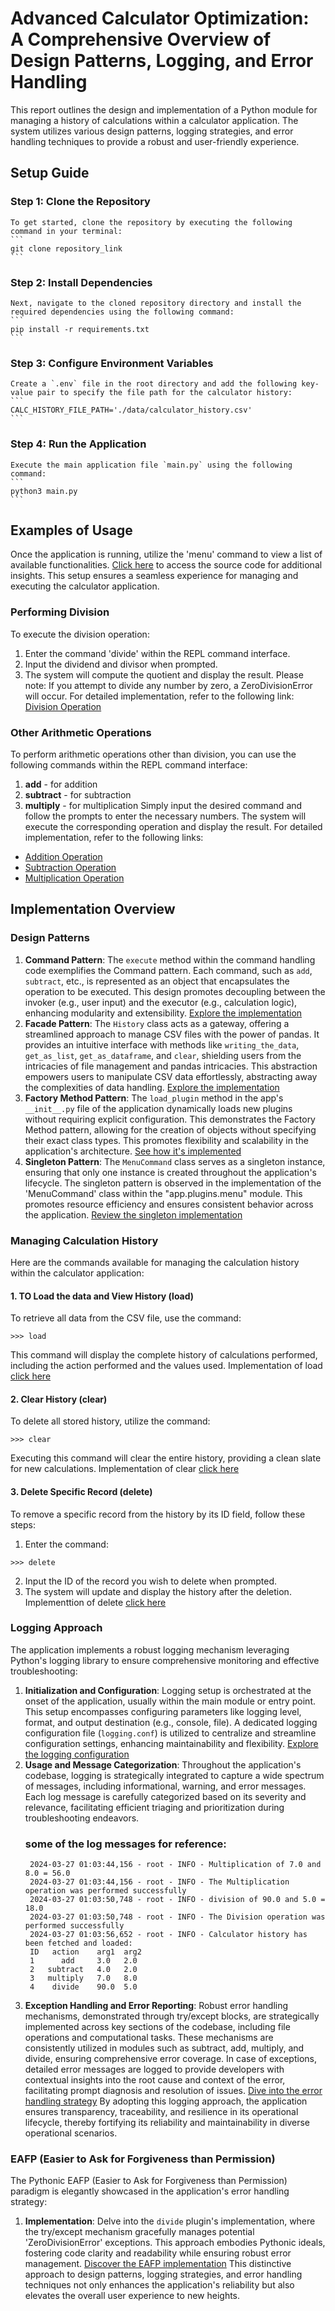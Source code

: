 # Advanced Calculator Optimization: A Comprehensive Overview of Design Patterns, Logging, and Error Handling
This report outlines the design and implementation of a Python module for managing a history of calculations within a calculator application. The system utilizes various design patterns, logging strategies, and error handling techniques to provide a robust and user-friendly experience.

## Setup Guide

### Step 1: Clone the Repository
    To get started, clone the repository by executing the following command in your terminal:
    ```
    git clone repository_link
    ```

### Step 2: Install Dependencies
    Next, navigate to the cloned repository directory and install the required dependencies using the following command:
    ```
    pip install -r requirements.txt
    ```

### Step 3: Configure Environment Variables
    Create a `.env` file in the root directory and add the following key-value pair to specify the file path for the calculator history:
    ```
    CALC_HISTORY_FILE_PATH='./data/calculator_history.csv'
    ```

### Step 4: Run the Application
    Execute the main application file `main.py` using the following command:
    ```
    python3 main.py
    ```

## Examples of Usage
Once the application is running, utilize the 'menu' command to view a list of available functionalities.
[Click here](https://github.com/Akhil-Pendekanti/Midterm/tree/main/app/plugins) to access the source code for additional insights.
This setup ensures a seamless experience for managing and executing the calculator application.
### Performing Division
To execute the division operation:
1. Enter the command 'divide' within the REPL command interface.
2. Input the dividend and divisor when prompted.
3. The system will compute the quotient and display the result.
Please note: If you attempt to divide any number by zero, a ZeroDivisionError will occur.
For detailed implementation, refer to the following link: [Division Operation](https://github.com/Akhil-Pendekanti/Midterm/blob/main/app/plugins/divide/__init__.py)
### Other Arithmetic Operations
To perform arithmetic operations other than division, you can use the following commands within the REPL command interface:
1. **add** - for addition
2. **subtract** - for subtraction
3. **multiply** - for multiplication
Simply input the desired command and follow the prompts to enter the necessary numbers. The system will execute the corresponding operation and display the result.
For detailed implementation, refer to the following links:
- [Addition Operation](https://github.com/Akhil-Pendekanti/Midterm/blob/main/app/plugins/add/__init__.py)
- [Subtraction Operation](https://github.com/Akhil-Pendekanti/Midterm/blob/main/app/plugins/subtract/__init__.py)
- [Multiplication Operation](https://github.com/Akhil-Pendekanti/Midterm/blob/main/app/plugins/multiply/__init__.py)
## Implementation Overview
### Design Patterns
1. **Command Pattern**:
   The `execute` method within the command handling code exemplifies the Command pattern. Each command, such as `add`, `subtract`, etc., is represented as an object that encapsulates the operation to be executed. This design promotes decoupling between the invoker (e.g., user input) and the executor (e.g., calculation logic), enhancing modularity and extensibility.
   [Explore the implementation](https://github.com/Akhil-Pendekanti/Midterm/blob/main/app/commands/__init__.py) 
2. **Facade Pattern**:
    The `History` class acts as a gateway, offering a streamlined approach to manage CSV files with the power of pandas. It provides an intuitive interface with methods like `writing_the_data`, `get_as_list`, `get_as_dataframe`, and `clear`, shielding users from the intricacies of file management and pandas intricacies. This abstraction empowers users to manipulate CSV data effortlessly, abstracting away the complexities of data handling.
    [Explore the implementation](https://github.com/Akhil-Pendekanti/Midterm/blob/main/app/history/__init__.py)
3. **Factory Method Pattern**:
   The `load_plugin` method in the app's `__init__.py` file of the application dynamically loads new plugins without requiring explicit configuration. This demonstrates the Factory Method pattern, allowing for the creation of objects without specifying their exact class types. This promotes flexibility and scalability in the application's architecture.
   [See how it's implemented](https://github.com/Akhil-Pendekanti/Midterm/blob/main/app/__init__.py)
4. **Singleton Pattern**:
   The `MenuCommand` class serves as a singleton instance, ensuring that only one instance is created throughout the application's lifecycle. The singleton pattern is observed in the implementation of the 'MenuCommand' class within the 
   "app.plugins.menu" module. This promotes resource efficiency and ensures consistent behavior across the application.
   [Review the singleton implementation](https://github.com/Akhil-Pendekanti/Midterm/blob/main/app/__init__.py)
### Managing Calculation History
Here are the commands available for managing the calculation history within the calculator application:
#### 1. TO Load the data and View History (load)
To retrieve all data from the CSV file, use the command:
```
>>> load
```
This command will display the complete history of calculations performed, including the action performed and the values used.
Implementation of load [click here](https://github.com/Akhil-Pendekanti/Midterm/app/plugins/load/__init__.py)
#### 2. Clear History (clear)
To delete all stored history, utilize the command:
```
>>> clear
```
Executing this command will clear the entire history, providing a clean slate for new calculations.
Implementation of clear [click here](https://github.com/Akhil-Pendekanti/Midterm/blob/main/app/plugins/clear/__init__.py)
#### 3. Delete Specific Record (delete)
To remove a specific record from the history by its ID field, follow these steps:
1. Enter the command:
```
>>> delete
```
2. Input the ID of the record you wish to delete when prompted.
3. The system will update and display the history after the deletion.
Implementtion of delete [click here](https://github.com/Akhil-Pendekanti/Midterm/blob/main/app/plugins/delete/__init__.py)
### Logging Approach
The application implements a robust logging mechanism leveraging Python's logging library to ensure comprehensive monitoring and effective troubleshooting:
1. **Initialization and Configuration**:
   Logging setup is orchestrated at the onset of the application, usually within the main module or entry point. This setup encompasses configuring parameters like logging level, format, and output destination (e.g., console, file). A dedicated logging configuration file (`logging.conf`) is utilized to centralize and streamline configuration settings, enhancing maintainability and flexibility.
   [Explore the logging configuration](https://github.com/Akhil-Pendekanti/Midterm/blob/main/logging.conf)
2. **Usage and Message Categorization**:
   Throughout the application's codebase, logging is strategically integrated to capture a wide spectrum of messages, including informational, warning, and error messages. Each log message is carefully categorized based on its severity and relevance, facilitating efficient triaging and prioritization during troubleshooting endeavors.
   ### some of the log messages for reference:
        2024-03-27 01:03:44,156 - root - INFO - Multiplication of 7.0 and 8.0 = 56.0
        2024-03-27 01:03:44,156 - root - INFO - The Multiplication operation was performed successfully
        2024-03-27 01:03:50,748 - root - INFO - division of 90.0 and 5.0 = 18.0
        2024-03-27 01:03:50,748 - root - INFO - The Division operation was performed successfully
        2024-03-27 01:03:56,652 - root - INFO - Calculator history has been fetched and loaded:  
        ID   action    arg1  arg2
        1      add     3.0   2.0
        2   subtract   4.0   2.0
        3   multiply   7.0   8.0
        4    divide    90.0  5.0
3. **Exception Handling and Error Reporting**:
    Robust error handling mechanisms, demonstrated through try/except blocks, are strategically implemented across key sections of the codebase, including file operations and computational tasks. These mechanisms are consistently utilized in modules such as subtract, add, multiply, and divide, ensuring comprehensive error coverage. In case of exceptions, detailed error messages are logged to provide developers with contextual insights into the root cause and context of the error, facilitating prompt diagnosis and resolution of issues.
[Dive into the error handling strategy](https://github.com/Akhil-Pendekanti/Midterm/blob/main/app/plugins/subtract/__init__.py)
By adopting this logging approach, the application ensures transparency, traceability, and resilience in its operational lifecycle, thereby fortifying its reliability and maintainability in diverse operational scenarios.
### EAFP (Easier to Ask for Forgiveness than Permission)
The Pythonic EAFP (Easier to Ask for Forgiveness than Permission) paradigm is elegantly showcased in the application's error handling strategy:
1. **Implementation**:
   Delve into the `divide` plugin's implementation, where the try/except mechanism gracefully manages potential 'ZeroDivisionError' exceptions. This approach embodies Pythonic ideals, fostering code clarity and readability while ensuring robust error management.
   [Discover the EAFP implementation](https://github.com/Akhil-Pendekanti/Midterm/blob/main/app/plugins/divide/__init__.py)
This distinctive approach to design patterns, logging strategies, and error handling techniques not only enhances the application's reliability but also elevates the overall user experience to new heights.